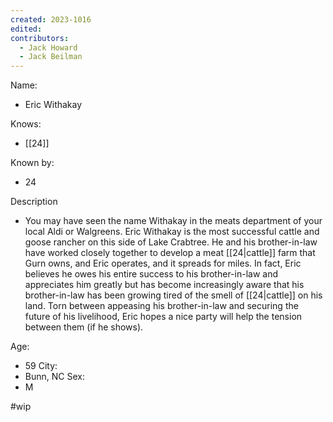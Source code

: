 ```yaml
---
created: 2023-1016
edited:
contributors:
  - Jack Howard
  - Jack Beilman
---
```


Name:
- Eric Withakay

Knows:
- [[24]]

Known by:
- 24

Description
- You may have seen the name Withakay in the meats department of your local Aldi or Walgreens. Eric Withakay is the most successful cattle and goose rancher on this side of Lake Crabtree. He and his brother-in-law have worked closely together to develop a meat [[24|cattle]] farm that Gurn owns, and Eric operates, and it spreads for miles. In fact, Eric believes he owes his entire success to his brother-in-law and appreciates him greatly but has become increasingly aware that his brother-in-law has been growing tired of the smell of [[24|cattle]] on his land. Torn between appeasing his brother-in-law and securing the future of his livelihood, Eric hopes a nice party will help the tension between them (if he shows).

Age:
- 59
City:
- Bunn, NC
Sex:
- M

#wip